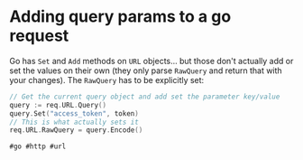 # Adding query params to a go request

Go has `Set` and `Add` methods on `URL` objects... but those don't actually add or set
the values on their own (they only parse `RawQuery` and return that with your
changes). The `RawQuery` has to be explicitly set:
```go
// Get the current query object and add set the parameter key/value
query := req.URL.Query()
query.Set("access_token", token)
// This is what actually sets it
req.URL.RawQuery = query.Encode()
```

    #go #http #url
